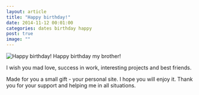 ```yaml
---
layout: article
title: "Happy birthday!"
date: 2014-11-12 00:01:00
categories: dates birthday happy
post: true
image: ""
---
```

<img class='img-responsive' src='{{ "happy_birthday.jpg" | prepend: site.data.vitaliy.images_folder | prepend: site.baseurl }}' alt='Happy birthday!'>
Happy birthday my brother!

I wish you mad love, success in work, interesting projects and best friends.

Made for you a small gift - your personal site. I hope you will enjoy it.
Thank you for your support and helping me in all situations.

